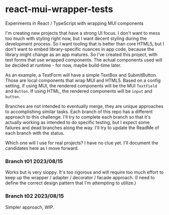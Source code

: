 # react-mui-wrapper-tests
Experiments in React / TypeScript with wrapping MUI components

I'm creating new projects that have a strong UI focus. I don't want to mess too much with styling right now, but I want decent styling during the development process. So I want tooling that is better than core HTML5, but I don't want to embed library-specific nuances in app code, because the library might change as an app matures. So I've created this project, with test forms that use wrapped components. The actual components used will be decided at runtime - for now, maybe build-time later.

As an example, a TestForm will have a simple TextBox and SubmitButton. Those are local components that wrap MUI and HTML5. Based on a config setting, if using MUI, the rendered components will be the MUI `TextField` and `Button`. If using HTML, the rendered components will be `input` and `button`.

Branches are not intended to eventually merge, they are unique approaches to accomplishing similar tasks. Each branch of this repo has a different approach to this challenge. I'll try to complete each branch so that it's actually working as intended to do specific testing, but I expect some failures and dead branches along the way. I'll try to update the ReadMe of each branch with the status.

Which one will I use for real projects? I have no clue yet. I'll document the candidates here as I move forward.

### Branch t01 2023/08/15
Works but is very sloppy. It's too rigorous and will require too much effort to keep up the wrapper / adapter / decorator / facade approach. (I need to define the correct design pattern that I'm attempting to utilize.)

### Branch t02 2023/08/15
Simpler approach, WIP.

